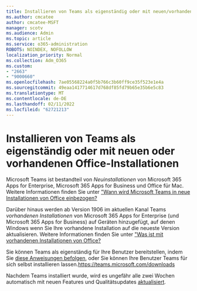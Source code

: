 ```yaml
---
title: Installieren von Teams als eigenständig oder mit neuen/vorhandenen Office-Installationen
ms.author: cmcatee
author: cmcatee-MSFT
manager: scotv
ms.audience: Admin
ms.topic: article
ms.service: o365-administration
ROBOTS: NOINDEX, NOFOLLOW
localization_priority: Normal
ms.collection: Adm_O365
ms.custom:
- "2663"
- "9000660"
ms.openlocfilehash: 7ae05568224a0f5b766c3b60ff9ce35f523e1e4a
ms.sourcegitcommit: 49eaa1417714617d768df85fd79b65e35b6e5c83
ms.translationtype: MT
ms.contentlocale: de-DE
ms.lasthandoff: 02/11/2022
ms.locfileid: "62721213"
---
```

# <a name="installing-teams-as-standalone-or-with-new-or-existing-office-installations"></a>Installieren von Teams als eigenständig oder mit neuen oder vorhandenen Office-Installationen

Microsoft Teams ist bestandteil von *Neuinstallationen* von Microsoft 365 Apps for Enterprise, Microsoft 365 Apps for Business und Office für Mac. Weitere Informationen finden Sie unter ["Wann wird Microsoft Teams in neue Installationen von Office einbezogen?](https://docs.microsoft.com/deployoffice/teams-install#when-will-microsoft-teams-start-being-included-with-new-installations-of-microsoft-365-apps)

Darüber hinaus werden ab Version 1906 im aktuellen Kanal Teams *vorhandenen Installationen* von Microsoft 365 Apps for Enterprise (und Microsoft 365 Apps for Business) auf Geräten hinzugefügt, auf denen Windows  wenn Sie Ihre vorhandene Installation auf die neueste Version aktualisieren. Weitere Informationen finden Sie unter ["Was ist mit vorhandenen Installationen von Office?](https://docs.microsoft.com/deployoffice/teams-install#what-about-existing-installations-of-microsoft-365-apps)

Sie können Teams als eigenständig für Ihre Benutzer bereitstellen, indem Sie [diese Anweisungen befolgen](https://docs.microsoft.com/MicrosoftTeams/msi-deployment), oder Sie können Ihre Benutzer Teams für sich selbst installieren lassen.https://teams.microsoft.com/downloads

Nachdem Teams installiert wurde, wird es ungefähr alle zwei Wochen automatisch mit neuen Features und Qualitätsupdates [aktualisiert](https://docs.microsoft.com/deployoffice/teams-install#feature-and-quality-updates-for-microsoft-teams). 

